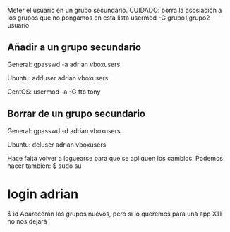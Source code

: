 Meter el usuario en un grupo secundario.
CUIDADO: borra la asosiación a los grupos que no pongamos en esta lista
usermod -G grupo1,grupo2 usuario


## Añadir a un grupo secundario ##

General:
gpasswd -a adrian vboxusers

Ubuntu:
adduser adrian vboxusers

CentOS:
usermod -a -G ftp tony

## Borrar de un grupo secundario ##

General:
gpasswd -d adrian vboxusers

Ubuntu:
deluser adrian vboxusers



Hace falta volver a loguearse para que se apliquen los cambios.
Podemos hacer también:
$ sudo su
# login adrian
$ id
Aparecerán los grupos nuevos, pero si lo queremos para una app X11 no nos dejará
